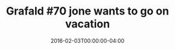 ---
title: "Grafald #70 jone wants to go on vacation"
type: "image"
date: 2016-02-03T00:00:00-04:00
draft: false
categories: ["Projects"]
image_path: "../img/2016/70.png"
alt_text: ""
is_subpage: true
---